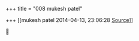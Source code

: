 +++
title = "008 mukesh patel"

+++
[[mukesh patel	2014-04-13, 23:06:28 [Source](https://groups.google.com/g/samskrita/c/YNqfQzRqwzg)]]






